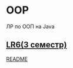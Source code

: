 # OOP
ЛР по ООП на Java

## [LR6(3 семестр)](https://github.com/Egorrss/OOP/tree/main/LR6_Servlet) 
[README](https://github.com/Egorrss/OOP/blob/main/LR6_Servlet/README%20LR6%203sem.md)

